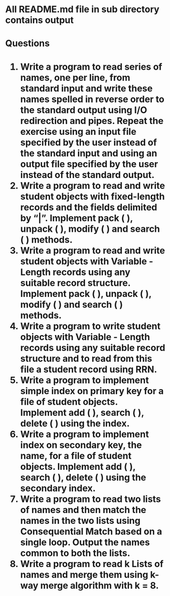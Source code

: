 <h1> All README.md file in sub directory contains output<h1>
<h1> Questions<h1>

1. Write a program to read series of names, one per line, from standard input and write
these names spelled in reverse order to the standard output using I/O redirection and
pipes. Repeat the exercise using an input file specified by the user instead of the
standard input and using an output file specified by the user instead of the standard
output. <br>
2. Write a program to read and write student objects with fixed-length records and the
fields delimited by “|”. Implement pack ( ), unpack ( ), modify ( ) and search ( )
methods.<br>
3. Write a program to read and write student objects with Variable - Length records
using any suitable record structure. Implement pack ( ), unpack ( ), modify ( ) and
search ( ) methods.<br>
4. Write a program to write student objects with Variable - Length records using any
suitable record structure and to read from this file a student record using RRN.<br>
5. Write a program to implement simple index on primary key for a file of student
objects. Implement add ( ), search ( ), delete ( ) using the index.<br>
6. Write a program to implement index on secondary key, the name, for a file of
student objects. Implement add ( ), search ( ), delete ( ) using the secondary index.<br>
7. Write a program to read two lists of names and then match the names in the two lists
using Consequential Match based on a single loop. Output the names common to
both the lists.<br>
8. Write a program to read k Lists of names and merge them using k-way merge
algorithm with k = 8.<br>
